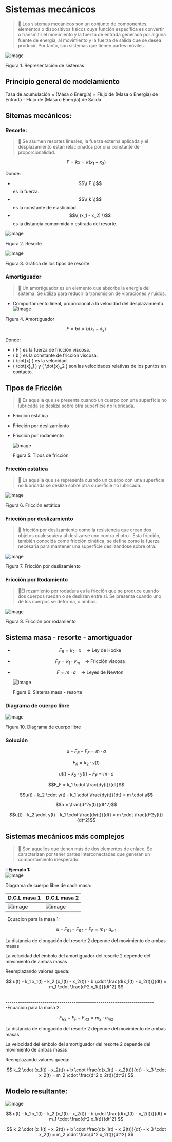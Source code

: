 # Sistemas mecánicos 
> 🔑 Los sistemas mecánicos son un conjunto de componentes, elementos o dispositivos físicos cuya función específica es convertir o transmitir el movimiento y la fuerza de entrada generada por alguna fuente de energía, al movimiento y la fuerza de salida que se desea producir. Por tanto, son sistemas que tienen partes móviles.

![image](https://github.com/user-attachments/assets/b709b76f-9a0b-42e8-9ae2-c3b98cc9705c)

Figura 1. Representación de sistemas 

## Principio general de modelamiento 
Tasa de acumulación × (Masa o Energía) = Flujo de (Masa o Energía) de Entrada - Flujo de (Masa o Energía) de Salida

## Sitemas mecánicos: 
### Resorte:
> 🔑 Se asumen resortes lineales, la fuerza externa aplicada y el desplazamiento están relacionados por una constante de proporcionalidad.

$$F = kx = k(x_1 - x_2)$$

Donde:
- $$\( F \)$$ es la fuerza.
- $$\( k \)$$ es la constante de elasticidad.
- $$\( (x_1 - x_2) \)$$ es la distancia comprimida o estirada del resorte.
  
![image](https://github.com/user-attachments/assets/ea767fdc-764c-4ba3-914a-dc28875ed51f)

Figura 2. Resorte

![image](https://github.com/user-attachments/assets/a1d73215-4af7-485c-a273-aae052e3a521)

Figura 3. Gráfica de los tipos de resorte 

### Amortiguador 
> 🔑 Un amortiguador es un elemento que absorbe la energía del sistema. Se utiliza para reducir la transmisión de vibraciones y ruidos.

* Comportamiento lineal, proporcional a la velocidad del desplazamiento. 
![image](https://github.com/user-attachments/assets/9fc49ae7-abea-4c16-866f-afa109c507e5)

Figura 4. Amortiguador 

$$F = b\dot{x} = b(\dot{x}_1 - \dot{x}_2)$$

Donde:
- \( F \) es la fuerza de fricción viscosa.
- \( b \) es la constante de fricción viscosa.
- \( \dot{x} \) es la velocidad.
- \( \dot{x}_1 \) y \( \dot{x}_2 \) son las velocidades relativas de los puntos en contacto.


## Tipos de Fricción
  > 🔑 Es aquella que se presenta cuando un cuerpo con una superficie no lubricada se desliza sobre otra superficie no lubricada.
  * Fricción estática
  * Fricción por deslizamiento
  * Fricción por rodamiento
    
    ![image](https://github.com/user-attachments/assets/a9b53518-b6bd-47c9-a552-530991cec203)

    Figura 5. Tipos de fricción  

### Fricción estática 
 > 🔑 Es aquella que se representa cuando un cuerpo con una superficie no lubricada se desliza sobre otra superficie no lubricada.

  ![image](https://github.com/user-attachments/assets/557ddb5c-b6f5-40dd-9e0b-c21ef582080d)

  Figura 6. Fricción estática  

### Fricción por deslizamiento
> 🔑 fricción por deslizamiento como la resistencia que crean dos objetos cualesquiera al deslizarse uno contra el otro . Esta fricción, también conocida como fricción cinética, se define como la fuerza necesaria para mantener una superficie deslizándose sobre otra.

  ![image](https://github.com/user-attachments/assets/46ca6eda-8a20-4fa1-84a3-32e61c581dd2)

  Figura 7. Fricción por deslizamiento   


### Fricción por Rodamiento
> 🔑El rozamiento por rodadura es la fricción que se produce cuando dos cuerpos ruedan o se deslizan entre sí. Se presenta cuando uno de los cuerpos se deforma, o ambos. 

  ![image](https://github.com/user-attachments/assets/70cd5274-ef6e-4f76-a7e3-3288b1a27b0d)

  Figura 8. Fricción por rodamiento 
## Sistema masa - resorte - amortiguador 
* $$F_R = k_2 \cdot x \quad \text{→ Ley de Hooke}$$

* $$F_F = k_1 \cdot v_m \quad \text{→ Fricción viscosa}$$

* $$F = m \cdot a \quad \text{→ Leyes de Newton}$$

  ![image](https://github.com/user-attachments/assets/6131fb3d-4e1b-4ea5-a614-1917c25dc112)

  Figura 9. Sistema masa - resorte
  
### Diagrama de cuerpo libre 
  ![image](https://github.com/user-attachments/assets/f985c2d4-3c10-4926-8d3c-d25fe07a2646)

  Figura 10. Diagrama de cuerpo libre 
### Solución 

$$u - F_R - F_F = m \cdot a$$

$$F_R = k_2 \cdot y(t)$$

$$u(t) - k_2 \cdot y(t) - F_F = m \cdot a$$

$$F_F = k_1 \cdot \frac{dy(t)}{dt}$$

$$u(t) - k_2 \cdot y(t) - k_1 \cdot \frac{dy(t)}{dt} = m \cdot a$$

$$a = \frac{d^2y(t)}{dt^2}$$

$$u(t) - k_2 \cdot y(t) - k_1 \cdot \frac{dy(t)}{dt} = m \cdot \frac{d^2y(t)}{dt^2}$$

## Sistemas mecánicos más complejos
> 🔑 Son aquellos que tienen más de dos elementos de enlace. Se caracterizan por tener partes interconectadas que generan un comportamiento inesperado.

💡**Ejemplo 1:**\
![image](Imagenes/a.png)

Diagrama de cuerpo libre de cada masa:

| **D.C.L masa 1** | **D.C.L masa 2** |
|------------------|------------------|
|       ![image](Imagenes/b.png)       |                       ![image](Imagenes/c.png)            |

-Ecuacion para la masa 1:

$$ u - F_{R1} - F_{R2} - F_F = m_1 \cdot a_{m1} $$

La distancia de elongación del resorte 2 depende del movimiento de ambas masas

La velocidad del émbolo del amortiguador del resorte 2 depende del movimiento de ambas masas

Reemplazando valores queda:

$$ u(t) - k_1 x_1(t) - k_2 (x_1(t) - x_2(t)) - b \cdot \frac{d(x_1(t) - x_2(t))}{dt} = m_1 \cdot \frac{d^2 x_1(t)}{dt^2} $$

<br>
------------------------------------------------------------------------
<br>
-Ecuacion para la masa 2:

$$ F_{R2} + F_F - F_{R3}= m_2 \cdot a_{m2} $$

La distancia de elongación del resorte 2 depende del movimiento de ambas masas

La velocidad del émbolo del amortiguador del resorte 2 depende del movimiento de ambas masas

Reemplazando valores queda:

$$ k_2 \cdot (x_1(t) - x_2(t)) + b \cdot \frac{d(x_1(t) - x_2(t))}{dt} - k_3 \cdot x_2(t) = m_2 \cdot \frac{d^2 x_2(t)}{dt^2} $$


## Modelo resultante:

![image](Imagenes/a.png)

$$ u(t) - k_1 x_1(t) - k_2 (x_1(t) - x_2(t)) - b \cdot \frac{d(x_1(t) - x_2(t))}{dt} = m_1 \cdot \frac{d^2 x_1(t)}{dt^2} $$

$$ k_2 \cdot (x_1(t) - x_2(t)) + b \cdot \frac{d(x_1(t) - x_2(t))}{dt} - k_3 \cdot x_2(t) = m_2 \cdot \frac{d^2 x_2(t)}{dt^2} $$
